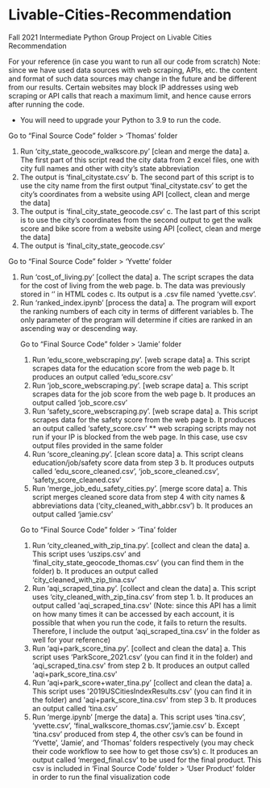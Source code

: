 # Livable-Cities-Recommendation
Fall 2021 Intermediate Python Group Project on Livable Cities Recommendation


For your reference (in case you want to run all our code from scratch)
Note: since we have used data sources with web scraping, APIs, etc. the content and
format of such data sources may change in the future and be different from our results.
Certain websites may block IP addresses using web scraping or API calls that reach a
maximum limit, and hence cause errors after running the code.
* You will need to upgrade your Python to 3.9 to run the code.


Go to “Final Source Code” folder > ‘Thomas’ folder
1. Run ‘city_state_geocode_walkscore.py’ [clean and merge the data]
a. The first part of this script read the city data from 2 excel files, one with
city full names and other with city’s state abbreviation
1. The output is ‘final_citystate.csv’
b. The second part of this script is to use the city name from the first output
‘final_citystate.csv’ to get the city’s coordinates from a website using API
[collect, clean and merge the data]
1. The output is ‘final_city_state_geocode.csv’
c. The last part of this script is to use the city’s coordinates from the second
output to get the walk score and bike score from a website using API
[collect, clean and merge the data]
1. The output is ‘final_city_state_geocode.csv’



Go to “Final Source Code” folder > ‘Yvette’ folder
1. Run ‘cost_of_living.py’ [collect the data]
a. The script scrapes the data for the cost of living from the web page.
b. The data was previously stored in ‘<table>’ in HTML codes
c. Its output is a .csv file named ‘yvette.csv’.
2. Run ‘ranked_index.ipynb’ [process the data]
a. The program will export the ranking numbers of each city in terms of
different variables
b. The only parameter of the program will determine if cities are ranked in
an ascending way or descending way.



Go to “Final Source Code” folder > ‘Jamie’ folder
1. Run ‘edu_score_webscraping.py’. [web scrape data]
a. This script scrapes data for the education score from the web page
b. It produces an output called ‘edu_score.csv’
2. Run ‘job_score_webscraping.py’. [web scrape data]
a. This script scrapes data for the job score from the web page
b. It produces an output called ‘job_score.csv’
3. Run ‘safety_score_webscraping.py’. [web scrape data]
a. This script scrapes data for the safety score from the web page
b. It produces an output called ‘safety_score.csv’
** web scraping scripts may not run if your IP is blocked from the web page.
In this case, use csv output files provided in the same folder
4. Run ‘score_cleaning.py’. [clean score data]
a. This script cleans education/job/safety score data from step 3
b. It produces outputs called ‘edu_score_cleaned.csv’,
‘job_score_cleaned.csv’, ‘safety_score_cleaned.csv’
5. Run ‘merge_job_edu_safety_cities.py’. [merge score data]
a. This script merges cleaned score data from step 4 with city names &
abbreviations data (‘city_cleaned_with_abbr.csv’)
b. It produces an output called ‘jamie.csv’



Go to “Final Source Code” folder > ‘Tina’ folder
1. Run ‘city_cleaned_with_zip_tina.py’. [collect and clean the data]
a. This script uses ‘uszips.csv’ and ‘final_city_state_geocode_thomas.csv’
(you can find them in the folder)
b. It produces an output called ‘city_cleaned_with_zip_tina.csv’
2. Run ‘aqi_scraped_tina.py’. [collect and clean the data]
a. This script uses ‘city_cleaned_with_zip_tina.csv’ from step 1.
b. It produces an output called 'aqi_scraped_tina.csv'
(Note: since this API has a limit on how many times it can be accessed by
each account, it is possible that when you run the code, it fails to return
the results. Therefore, I include the output ‘aqi_scraped_tina.csv’ in the
folder as well for your reference)
3. Run ‘aqi+park_score_tina.py’. [collect and clean the data]
a. This script uses ‘ParkScore_2021.csv’ (you can find it in the folder) and
‘aqi_scraped_tina.csv' from step 2
b. It produces an output called 'aqi+park_score_tina.csv'
4. Run ‘aqi+park_score+water_tina.py’ [collect and clean the data]
a. This script uses '2019USCitiesIndexResults.csv' (you can find it in the
folder) and 'aqi+park_score_tina.csv' from step 3
b. It produces an output called ‘tina.csv’
5. Run ‘merge.ipynb’ [merge the data]
a. This script uses ‘tina.csv’, ‘yvette.csv’,
‘final_walkscore_thomas.csv’,’jamie.csv’
b. Except ‘tina.csv’ produced from step 4, the other csv’s can be found in
‘Yvette’, ‘Jamie’, and ‘Thomas’ folders respectively (you may check their
code workflow to see how to get those csv’s)
c. It produces an output called ‘merged_final.csv’ to be used for the final
product.
This csv is included in ‘Final Source Code’ folder > ‘User Product’ folder in
order to run the final visualization code
